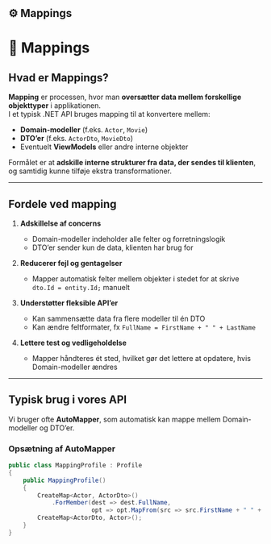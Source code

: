 # <h2 id="mappings">⚙️ Mappings</h2>
# 🔄 Mappings

## Hvad er Mappings?

**Mapping** er processen, hvor man **oversætter data mellem forskellige objekttyper** i applikationen.  
I et typisk .NET API bruges mapping til at konvertere mellem:

- **Domain-modeller** (f.eks. `Actor`, `Movie`)  
- **DTO’er** (f.eks. `ActorDto`, `MovieDto`)  
- Eventuelt **ViewModels** eller andre interne objekter  

Formålet er at **adskille interne strukturer fra data, der sendes til klienten**, og samtidig kunne tilføje ekstra transformationer.

---

## Fordele ved mapping

1. **Adskillelse af concerns**  
   - Domain-modeller indeholder alle felter og forretningslogik  
   - DTO’er sender kun de data, klienten har brug for

2. **Reducerer fejl og gentagelser**  
   - Mapper automatisk felter mellem objekter i stedet for at skrive `dto.Id = entity.Id;` manuelt  

3. **Understøtter fleksible API’er**  
   - Kan sammensætte data fra flere modeller til én DTO  
   - Kan ændre feltformater, fx `FullName = FirstName + " " + LastName`

4. **Lettere test og vedligeholdelse**  
   - Mapper håndteres ét sted, hvilket gør det lettere at opdatere, hvis Domain-modeller ændres

---

## Typisk brug i vores API

Vi bruger ofte **AutoMapper**, som automatisk kan mappe mellem Domain-modeller og DTO’er.

### Opsætning af AutoMapper

```csharp
public class MappingProfile : Profile
{
    public MappingProfile()
    {
        CreateMap<Actor, ActorDto>()
            .ForMember(dest => dest.FullName,
                       opt => opt.MapFrom(src => src.FirstName + " " + src.LastName));
        CreateMap<ActorDto, Actor>();
    }
}
```
